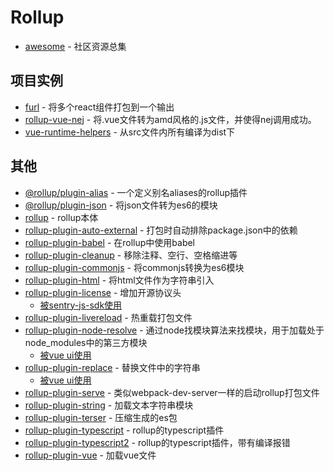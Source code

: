# Rollup

- [awesome](https://github.com/rollup/awesome) - 社区资源总集

## 项目实例

- [furl](https://github.com/Chalarangelo/furl) - 将多个react组件打包到一个输出
- [rollup-vue-nej](https://github.com/FunnyLiu/rollup-vue-nej) - 将.vue文件转为amd风格的.js文件，并使得nej调用成功。
- [vue-runtime-helpers](https://github.com/znck/vue-runtime-helpers/blob/master/rollup.config.js) - 从src文件内所有编译为dist下

## 其他

- [@rollup/plugin-alias](https://github.com/rollup/plugins/tree/master/packages/alias) - 一个定义别名aliases的rollup插件
- [@rollup/plugin-json](https://github.com/rollup/plugins/tree/master/packages/json) - 将json文件转为es6的模块
- [rollup](https://www.npmjs.com/package/rollup) - rollup本体
- [rollup-plugin-auto-external](https://github.com/stevenbenisek/rollup-plugin-auto-external) - 打包时自动排除package.json中的依赖
- [rollup-plugin-babel](https://www.npmjs.com/package/rollup-plugin-babel) - 在rollup中使用babel
- [rollup-plugin-cleanup](https://github.com/aMarCruz/rollup-plugin-cleanup) - 移除注释、空行、空格缩进等
- [rollup-plugin-commonjs](https://www.npmjs.com/package/rollup-plugin-commonjs) - 将commonjs转换为es6模块
- [rollup-plugin-html](https://github.com/bdadam/rollup-plugin-html) - 将html文件作为字符串引入
- [rollup-plugin-license](https://github.com/mjeanroy/rollup-plugin-license) - 增加开源协议头
    - [被sentry-js-sdk使用](https://github.com/FunnyLiu/sentry-javascript/blob/master/packages/browser/rollup.config.js#L62)
- [rollup-plugin-livereload](https://github.com/thgh/rollup-plugin-livereload) - 热重载打包文件
- [rollup-plugin-node-resolve](https://www.npmjs.com/package/rollup-plugin-node-resolve) - 通过node找模块算法来找模块，用于加载处于node_modules中的第三方模块
    - [被vue ui使用](https://github.com/brizer/ui/blob/master/build/rollup.config.base.js#L19)
- [rollup-plugin-replace](https://www.npmjs.com/package/rollup-plugin-replace) - 替换文件中的字符串
    - [被vue ui使用](https://github.com/brizer/ui/blob/master/build/rollup.config.base.js#L44)
- [rollup-plugin-serve](https://github.com/thgh/rollup-plugin-serve) - 类似webpack-dev-server一样的启动rollup打包文件
- [rollup-plugin-string](https://github.com/TrySound/rollup-plugin-string) - 加载文本字符串模块
- [rollup-plugin-terser](https://www.npmjs.com/package/rollup-plugin-terser) - 压缩生成的es包
- [rollup-plugin-typescript](https://www.npmjs.com/package/rollup-plugin-typescript) - rollup的typescript插件
- [rollup-plugin-typescript2](https://www.npmjs.com/package/rollup-plugin-typescript2) - rollup的typescript插件，带有编译报错
- [rollup-plugin-vue](https://github.com/vuejs/rollup-plugin-vue) - 加载vue文件
